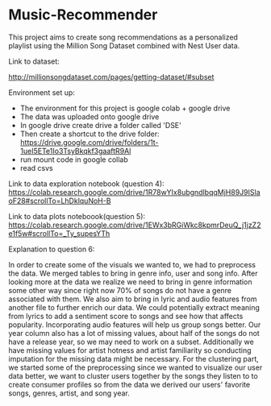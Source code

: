 # Music-Recommender
This project aims to create song recommendations as a personalized playlist using the Million Song Dataset combined with Nest User data.

Link to dataset:

http://millionsongdataset.com/pages/getting-dataset/#subset

Environment set up:
- The environment for this project is google colab + google drive
- The data was uploaded onto google drive
- In google drive create drive a folder called 'DSE' 
- Then create a shortcut to the drive folder: https://drive.google.com/drive/folders/1t-1ueI5ETe1Io3TsyBkqkf3gaaftR9Al
- run mount code in google collab
- read csvs

Link to data exploration notebook (question 4):
https://colab.research.google.com/drive/1R78wYIx8ubgndlbqqMjH89J9ISlaoF28#scrollTo=LhDklquNoH-B

Link to data plots noteboook(question 5):
https://colab.research.google.com/drive/1EWx3bRGiWkc8kpmrDeuQ_j1jzZ2e1f5w#scrollTo=_Ty_supesYTh

Explanation to question 6:

In order to create some of the visuals we wanted to, we had to preprocess the data. We merged tables to bring in genre info, user and song info. After looking more at the data we realize we need to bring in genre information some other way since right now 70% of songs do not have a genre associated with them. We also aim to bring in lyric and audio features from another file to further enrich our data. We could potentially extract meaning from lyrics to add a sentiment score to songs and see how that affects popularity. Incorporating audio features will help us group songs better. Our year column also has a lot of missing values, about half of the songs do not have a release year, so we may need to work on a subset. Additionally we have missing values for artist hotness and artist familiarity so conducting imputation for the missing data might be necessary. For the clustering part, we started some of the preprocessing since we wanted to visualize our user data better, we want to cluster users together by the songs they listen to to create consumer profiles so from the data we derived our users' favorite songs, genres, artist, and song year. 

